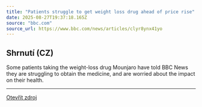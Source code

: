 ```yaml
---
title: "Patients struggle to get weight loss drug ahead of price rise"
date: 2025-08-27T19:37:18.165Z
source: "bbc.com"
source_url: https://www.bbc.com/news/articles/clyr8ynx41yo
---
```


## Shrnutí (CZ)
Some patients taking the weight-loss drug Mounjaro have told BBC News they are struggling to obtain the medicine, and are worried about the impact on their health.

---

[Otevřít zdroj](https://www.bbc.com/news/articles/clyr8ynx41yo)
